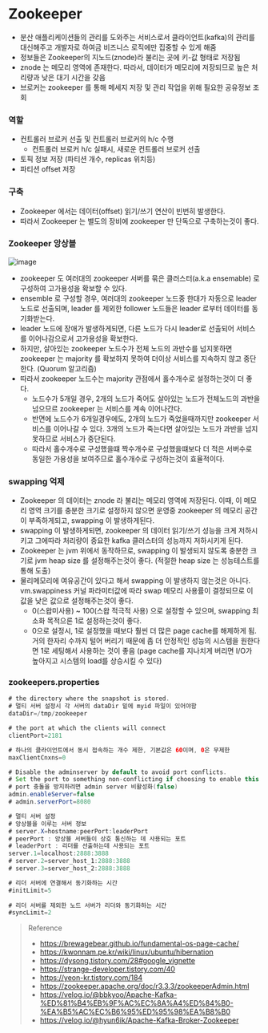 # Zookeeper
* 분산 애플리케이션들의 관리를 도와주는 서비스로서 클라이언트(kafka)의 관리를 대신해주고 개발자로 하여금 비즈니스 로직에만 집중할 수 있게 해줌
* 정보들은 Zookeeper의 지노드(znode)라 불리는 곳에 키-값 형태로 저장됨
* znode 는 메모리 영역에 존재한다. 따라서, 데이터가 메모리에 저장되므로 높은 처리량과 낮은 대기 시간을 갖음
* 브로커는 zookeeper 를 통해 메세지 저장 및 관리 작업을 위해 필요한 공유정보 조회

### 역할
* 컨트롤러 브로커 선출 및 컨트롤러 브로커의 h/c 수행
  * 컨트롤러 브로커 h/c 실패시, 새로운 컨트롤러 브로커 선출
* 토픽 정보 저장 (파티션 개수, replicas 위치등)
* 파티션 offset 저장

### 구축
* Zookeeper 에서는 데이터(offset) 읽기/쓰기 연산이 빈번히 발생한다.
* 따라서 Zookeeper 는 별도의 장비에 zookeeper 만 단독으로 구축하는것이 좋다.

### Zookeeper 앙상블

![image](https://github.com/JisooOh94/study/assets/48702893/ebfaafb4-f317-47c8-a5a7-6ebbdec4a163)

* zookeeper 도 여러대의 zookeeper 서버를 묶은 클러스터(a.k.a ensemable) 로 구성하여 고가용성을 확보할 수 있다.
* ensemble 로 구성할 경우, 여러대의 zookeeper 노드중 한대가 자동으로 leader 노드로 선출되며, leader 를 제외한 follower 노드들은 leader 로부터 데이터를 동기화받는다.
* leader 노드에 장애가 발생하게되면, 다른 노드가 다시 leader로 선출되어 서비스를 이어나감으로서 고가용성을 확보한다. 
* 하지만, 살아있는 zookeeper 노드수가 전체 노드의 과반수를 넘지못하면 zookeeper 는 majority 를 확보하지 못하여 더이상 서비스를 지속하지 않고 중단한다. (Quorum 알고리즘)
* 따라서 zookeeper 노드수는 majority 관점에서 홀수개수로 설정하는것이 더 좋다.
    * 노드수가 5개일 경우, 2개의 노드가 죽어도 살아있는 노드가 전체노드의 과반을 넘으므르 zookeeper 는 서비스를 계속 이어나간다.
    * 반면에 노드수가 6개일경우에도, 2개의 노드가 죽었을때까지만 zookeeper 서비스를 이어나갈 수 있다. 3개의 노드가 죽는다면 살아있는 노드가 과반을 넘지못하므로 서비스가 중단된다.
    * 따라서 홀수개수로 구성했을떄 짝수개수로 구성했을떄보다 더 적은 서버수로 동일한 가용성을 보여주므로 홀수개수로 구성하는것이 효율적이다.

### swapping 억제
* Zookeeper 의 데이터는 znode 라 불리는 메모리 영역에 저장된다. 이때, 이 메모리 영역 크기를 충분한 크기로 설정하지 않으면 운영중 zookeeper 의 메모리 공간이 부족하게되고, swapping 이 발생하게된다.
* swapping 이 발생하게되면, zookeeper 의 데이터 읽기/쓰기 성능을 크게 저하시키고 그에따라 처리량이 중요한 kafka 클러스터의 성능까지 저하시키게 된다.
* Zookeeper 는 jvm 위에서 동작하므로, swapping 이 발생되지 않도록 충분한 크기로 jvm heap size 를 설정해주는것이 좋다. (적절한 heap size 는 성능테스트를 통해 도출)
* 물리메모리에 여유공간이 있다고 해서 swapping 이 발생하지 않는것은 아니다. vm.swappiness 커널 파라미터값에 따라 swap 메모리 사용률이 결정되므로 이 값을 낮은 값으로 설정해주는것이 좋다. 
  * 0(스왑미사용) ~ 100(스왑 적극적 사용) 으로 설정할 수 있으며, swapping 최소화 목적으론 1로 설정하는것이 좋다.
  * 0으로 설정시, 1로 설정했을 때보다 훨씬 더 많은 page cache를 해제하게 됨. 거의 한자리 수까지 털어 버리기 때문에 좀 더 안정적인 성능의 시스템을 원한다면 1로 세팅해서 사용하는 것이 좋음 (page cache를 지나치게 버리면 I/O가 높아지고 시스템의 load를 상승시킬 수 있다)

### zookeepers.properties
```java
# the directory where the snapshot is stored.
# 멀티 서버 설정시 각 서버의 dataDir 밑에 myid 파일이 있어야함
dataDir=/tmp/zookeeper

# the port at which the clients will connect
clientPort=2181

# 하나의 클라이언트에서 동시 접속하는 개수 제한, 기본값은 60이며, 0은 무제한
maxClientCnxns=0

# Disable the adminserver by default to avoid port conflicts.
# Set the port to something non-conflicting if choosing to enable this
# port 충돌을 방지하려면 admin server 비활성화(false)
admin.enableServer=false
# admin.serverPort=8080

# 멀티 서버 설정
# 앙상블을 이루는 서버 정보
# server.X=hostname:peerPort:leaderPort
# peerPort : 앙상블 서버들이 상호 통신하는 데 사용되는 포트
# leaderPort : 리더를 선출하는데 사용되는 포트
server.1=localhost:2888:3888
# server.2=server_host_1:2888:3888
# server.3=server_host_2:2888:3888

# 리더 서버에 연결해서 동기화하는 시간
#initLimit=5
 
# 리더 서버를 제외한 노드 서버가 리더와 동기화하는 시간
#syncLimit=2
```

> Reference
> * https://brewagebear.github.io/fundamental-os-page-cache/
> * https://kwonnam.pe.kr/wiki/linux/ubuntu/hibernation
> * https://dysong.tistory.com/28#google_vignette
> * https://strange-developer.tistory.com/40
> * https://yeon-kr.tistory.com/184
> * https://zookeeper.apache.org/doc/r3.3.3/zookeeperAdmin.html
> * https://velog.io/@bbkyoo/Apache-Kafka-%ED%81%B4%EB%9F%AC%EC%8A%A4%ED%84%B0-%EA%B5%AC%EC%B6%95%ED%95%98%EA%B8%B0
> * https://velog.io/@hyun6ik/Apache-Kafka-Broker-Zookeeper